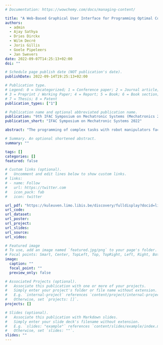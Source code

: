 ```yaml
---
# Documentation: https://wowchemy.com/docs/managing-content/

title: "A Web-Based Graphical User Interface for Programming Optimal Control Based Robot Motion Tasks"
authors:
  - admin
  - Ajay Sathya
  - Dries Dirckx
  - Wilm Decré
  - Joris Gillis
  - Goele Pipeleers
  - Jan Swevers
date: 2022-09-07T14:25:13+02:00
doi: ""

# Schedule page publish date (NOT publication's date).
publishDate: 2022-09-14T19:25:13+02:00

# Publication type.
# Legend: 0 = Uncategorized; 1 = Conference paper; 2 = Journal article;
# 3 = Preprint / Working Paper; 4 = Report; 5 = Book; 6 = Book section;
# 7 = Thesis; 8 = Patent
publication_types: ["1"]

# Publication name and optional abbreviated publication name.
publication: "9th IFAC Symposium on Mechatronic Systems (Mechatronics 2022)"
publication_short: "IFAC Symposium on Mechatronic Systems 2022"

abstract: "The programming of complex tasks with robot manipulators faces the challenges of complying to constraints and needing to account for several, sometimes conflicting performance objectives. Optimal control problems (OCP) are able to explicitly account for these challenges by solving constrained optimization problems to find optimal trajectories that realize such tasks. The wide adoption of OCPs, however, is restricted by the high engineering cost and the high computational complexity associated to its implementation. To that end, in this paper we present a web application and graphical user interface (GUI) that acts as a front-end of Tasho, a toolbox for constrained-based task specification of robot motion tasks. This web application aims to lower the engineering complexity of setting, simulating and deploying a robot task by realizing a direct workflow from task definition on the GUI to deployment on a real robot using ROS. By interfacing state-of-the-art solvers and libraries through Tasho, the web application delivers computationally efficient solutions to the OCPs associated to the task."

# Summary. An optional shortened abstract.
summary: ""

tags: []
categories: []
featured: false

# Custom links (optional).
#   Uncomment and edit lines below to show custom links.
# links:
# - name: Follow
#   url: https://twitter.com
#   icon_pack: fab
#   icon: twitter

url_pdf: "https://kuleuven.limo.libis.be/discovery/fulldisplay?docid=lirias3769025&context=SearchWebhook&vid=32KUL_KUL:Lirias&search_scope=lirias_profile&tab=LIRIAS&adaptor=SearchWebhook&lang=en"
url_code:
url_dataset:
url_poster:
url_project:
url_slides:
url_source:
url_video:

# Featured image
# To use, add an image named `featured.jpg/png` to your page's folder. 
# Focal points: Smart, Center, TopLeft, Top, TopRight, Left, Right, BottomLeft, Bottom, BottomRight.
image:
  caption: ""
  focal_point: ""
  preview_only: false

# Associated Projects (optional).
#   Associate this publication with one or more of your projects.
#   Simply enter your project's folder or file name without extension.
#   E.g. `internal-project` references `content/project/internal-project/index.md`.
#   Otherwise, set `projects: []`.
projects: []

# Slides (optional).
#   Associate this publication with Markdown slides.
#   Simply enter your slide deck's filename without extension.
#   E.g. `slides: "example"` references `content/slides/example/index.md`.
#   Otherwise, set `slides: ""`.
slides: ""
---
```

